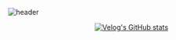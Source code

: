 <!--
**Ju-MINJAE/Ju-MINJAE** is a ✨ _special_ ✨ repository because its `README.md` (this file) appears on your GitHub profile.

  <img src="https://github-readme-stats.vercel.app/api?username=Ju-MINJAE&show_icons=true&theme=react" alt="GitHub Stats">
Here are some ideas to get you started:

- 🔭 I’m currently working on ...
- 🌱 I’m currently learning ...
- 👯 I’m looking to collaborate on ...
- 🤔 I’m looking for help with ...
- 💬 Ask me about ...
- 📫 How to reach me: ...
- 😄 Pronouns: ...
- ⚡ Fun fact: ...
[![Velog's GitHub stats](https://velog-readme-stats.vercel.app/api/badge?name=minjae)](https://velog.io/@min_jae) 

[![My Skills](https://skillicons.dev/icons?i=html,css,js,react,vue,nextjs)](https://skillicons.dev)

[![My Skills](https://skillicons.dev/icons?i=styledcomponents,tailwind,firebase,supabase,vercel,py)](https://skillicons.dev)
  
[![Velog's GitHub stats](https://velog-readme-stats.vercel.app/api?name=min_jae)](https://velog.io/@min_jae)
-->
![header](https://capsule-render.vercel.app/api?type=waving&color=47bb98&height=130&section=header%&fontSize=20&fontColor=ffffff&fontAlignY=30)
  

<div align='center'>

[![Velog's GitHub stats](https://velog-readme-stats.vercel.app/api?name=min_jae&tag=react-router)](https://velog.io/@min_jae/React-React-Router-%EC%82%AC%EC%9A%A9%ED%95%98%EC%97%AC-%EB%8F%99%EB%AC%BC-%EA%B4%80%EB%A0%A8-%ED%8E%98%EC%9D%B4%EC%A7%80-%EA%B5%AC%EC%B6%95%ED%95%98%EA%B8%B0)
</div>

